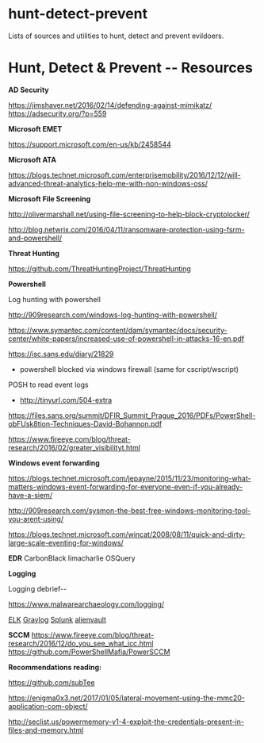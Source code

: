 # hunt-detect-prevent
Lists of sources and utilities to hunt, detect and prevent evildoers.


# Hunt, Detect & Prevent -- Resources

**AD Security**

https://jimshaver.net/2016/02/14/defending-against-mimikatz/
https://adsecurity.org/?p=559

**Microsoft EMET**

https://support.microsoft.com/en-us/kb/2458544

**Microsoft ATA**

https://blogs.technet.microsoft.com/enterprisemobility/2016/12/12/will-advanced-threat-analytics-help-me-with-non-windows-oss/

**Microsoft File Screening**

http://olivermarshall.net/using-file-screening-to-help-block-cryptolocker/

http://blog.netwrix.com/2016/04/11/ransomware-protection-using-fsrm-and-powershell/

**Threat Hunting**

https://github.com/ThreatHuntingProject/ThreatHunting

**Powershell**

Log hunting with powershell

http://909research.com/windows-log-hunting-with-powershell/

https://www.symantec.com/content/dam/symantec/docs/security-center/white-papers/increased-use-of-powershell-in-attacks-16-en.pdf

https://isc.sans.edu/diary/21829
- powershell blocked via windows firewall (same for cscript/wscript)

POSH to read event logs
- http://tinyurl.com/504-extra

https://files.sans.org/summit/DFIR_Summit_Prague_2016/PDFs/PowerShell-obFUsk8tion-Techniques-David-Bohannon.pdf


https://www.fireeye.com/blog/threat-research/2016/02/greater_visibilityt.html


**Windows event forwarding**

https://blogs.technet.microsoft.com/jepayne/2015/11/23/monitoring-what-matters-windows-event-forwarding-for-everyone-even-if-you-already-have-a-siem/

http://909research.com/sysmon-the-best-free-windows-monitoring-tool-you-arent-using/

https://blogs.technet.microsoft.com/wincat/2008/08/11/quick-and-dirty-large-scale-eventing-for-windows/


**EDR**
CarbonBlack
limacharlie
OSQuery

**Logging**

Logging debrief--

https://www.malwarearchaeology.com/logging/

[ELK](https://www.elastic.co/products)
[Graylog](https://www.graylog.org/)
[Splunk](https://www.splunk.com/)
[alienvault](https://www.alienvault.com/)


**SCCM**
https://www.fireeye.com/blog/threat-research/2016/12/do_you_see_what_icc.html
https://github.com/PowerShellMafia/PowerSCCM

**Recommendations reading:**

https://github.com/subTee

https://enigma0x3.net/2017/01/05/lateral-movement-using-the-mmc20-application-com-object/


http://seclist.us/powermemory-v1-4-exploit-the-credentials-present-in-files-and-memory.html
